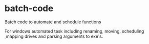 # batch-code
Batch code to automate and schedule functions

For windows automated task including renaming, moving, scheduling ,mapping drives and parsing arguments to exe's.
